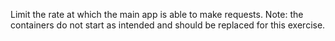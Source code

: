 Limit the rate at which the main app is able to make requests.
Note: the containers do not start as intended and should be replaced for this exercise.
